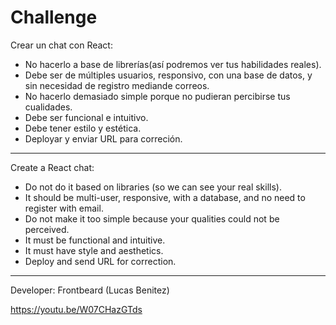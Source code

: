 # Challenge
Crear un chat con React:

- No hacerlo a base de librerías(así podremos ver tus habilidades reales).
- Debe ser de múltiples usuarios, responsivo, con una base de datos, y sin necesidad de registro mediande correos.
- No hacerlo demasiado simple porque no pudieran percibirse tus cualidades.
- Debe ser funcional e intuitivo.
- Debe tener estilo y estética.
- Deployar y enviar URL para correción.

--------------------------------------------

Create a React chat:

- Do not do it based on libraries (so we can see your real skills).
- It should be multi-user, responsive, with a database, and no need to register with email.
- Do not make it too simple because your qualities could not be perceived.
- It must be functional and intuitive.
- It must have style and aesthetics.
- Deploy and send URL for correction.

--------------------------------------------

Developer: Frontbeard (Lucas Benitez)

https://youtu.be/W07CHazGTds
